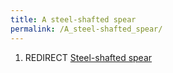 ```yaml
---
title: A steel-shafted spear
permalink: /A_steel-shafted_spear/
---
```


1.  REDIRECT [Steel-shafted spear](Steel-shafted_spear "wikilink")